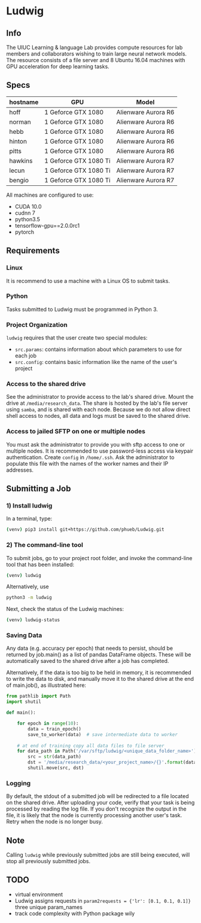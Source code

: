 # Ludwig

## Info

The UIUC Learning & language Lab provides compute resources for lab members and collaborators wishing to train large neural network models. 
The resource consists of a file server and 8 Ubuntu 16.04 machines with GPU acceleration for deep learning tasks.

## Specs

| hostname  |GPU                    | Model               |
|-----------|-----------------------|---------------------|
| hoff      |1 Geforce GTX 1080     | Alienware Aurora R6 |
| norman    |1 Geforce GTX 1080     | Alienware Aurora R6 |
| hebb      |1 Geforce GTX 1080     | Alienware Aurora R6 |
| hinton    |1 Geforce GTX 1080     | Alienware Aurora R6 |
| pitts     |1 Geforce GTX 1080     | Alienware Aurora R6 |
| hawkins   |1 Geforce GTX 1080 Ti  | Alienware Aurora R7 |
| lecun     |1 Geforce GTX 1080 Ti  | Alienware Aurora R7 |
| bengio    |1 Geforce GTX 1080 Ti  | Alienware Aurora R7 |

All machines are configured to use:
* CUDA 10.0
* cudnn 7
* python3.5
* tensorflow-gpu==2.0.0rc1
* pytorch


## Requirements

### Linux
It is recommend to use a machine with a Linux OS to submit tasks. 

### Python
Tasks submitted to Ludwig must be programmed in Python 3.

### Project Organization

```ludwig``` requires that the user create two special modules:
* ```src.params```: contains information about which parameters to use for each job
* ```src.config```: contains basic information like the name of the user's project

### Access to the shared drive
See the administrator to provide access to the lab's shared drive. Mount the drive at ```/media/research_data```.
The share is hosted by the lab's file server using ```samba```, and is shared with each node. 
Because we do not allow direct shell access to nodes, all data and logs must be saved to the shared drive.

### Access to jailed SFTP on one or multiple nodes
You must ask the administrator to provide you with sftp access to one or multiple nodes.
It is recommended to use password-less access via keypair authentication. 
Create ```config``` in ```/home/.ssh```.
Ask the administrator to populate this file with the names of the worker names and their IP addresses.

## Submitting a Job

### 1) Install ludwig

In a terminal, type:

```bash
(venv) pip3 install git+https://github.com/phueb/Ludwig.git
```

### 2) The command-line tool

To submit jobs, go to your project root folder, and invoke the command-line tool that has been installed:

```bash
(venv) ludwig
``` 

Alternatively, use 

```bash
python3 -m ludwig
```

Next, check the status of the Ludwig machines:

```bash
(venv) ludwig-status
```

### Saving Data
Any data (e.g. accuracy per epoch) that needs to persist, should be returned by job.main() as a list of pandas DataFrame objects.
These will be automatically saved to the shared drive after a job has completed.

Alternatively, if the data is too big to be held in memory, it is recommended to write the data to disk,
and manually move it to the shared drive at the end of main.job(), as illustrated here: 

```python
from pathlib import Path
import shutil

def main():

    for epoch in range(10):
        data = train_epoch()
        save_to_worker(data)  # save intermediate data to worker
    
    # at end of training copy all data files to file server
    for data_path in Path('/var/sftp/ludwig/<unique_data_folder_name>').glob('data*.csv'):
        src = str(data_path)
        dst = '/media/research_data/<your_project_name>/{}'.format(data_path.name)
        shutil.move(src, dst)
```

### Logging
By default, the stdout of a submitted job will be redirected to a file located on the shared drive.
After uploading your code, verify that your task is being processed by reading the log file.
If you don't recognize the output in the file, it is likely that the node is currently processing another user's task.
Retry when the node is no longer busy. 

## Note

Calling ```ludwig``` while previously submitted jobs are still being executed, 
will stop all previously submitted jobs.

## TODO

* virtual environment
* Ludwig assigns requests in `param2requests = {'lr': [0.1, 0.1, 0.1]}` three unique param_names
* track code complexity with Python package wily
